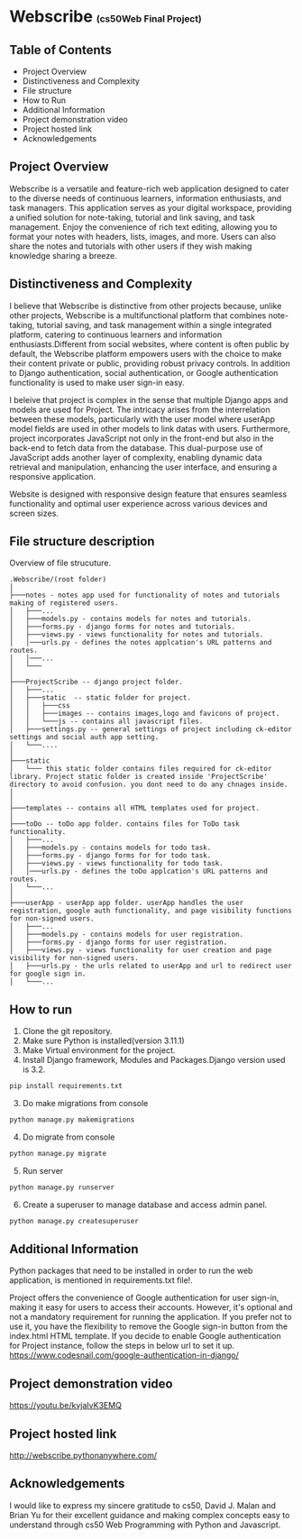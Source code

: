 # Webscribe <span style="font-size:medium;">(cs50Web Final Project)</span>

## Table of Contents
<ul>
  <li>Project Overview</li>
  <li>Distinctiveness and Complexity</li>
  <li>File structure</li>
  <li>How to Run</li>
  <li>Additional Information</li>
  <li>Project demonstration video</li>
  <li>Project hosted link</li>
  <li>Acknowledgements</li>
</ul>

## Project Overview
Webscribe is a versatile and feature-rich web application designed to cater to the diverse needs of continuous learners, information enthusiasts, and task managers. This application serves as your digital workspace, providing a unified solution for note-taking, tutorial and link saving, and task management.  Enjoy the convenience of rich text editing, allowing you to format your notes with headers, lists, images, and more. Users can also share the notes and tutorials with other users if they wish making knowledge sharing a breeze.

## Distinctiveness and Complexity

I believe that Webscribe is distinctive from other projects because, unlike other projects, Webscribe is a multifunctional platform that combines note-taking, tutorial saving, and task management within a single integrated platform, catering to continuous learners and information enthusiasts.Different from social websites, where content is often public by default, the Webscribe platform empowers users with the choice to make their content private or public, providing robust privacy controls. In addition to Django authentication, social authentication, or Google authentication functionality is used to make user sign-in easy.

I beleive that project is complex in the sense that multiple Django apps and models are used for Project. The intricacy arises from the interrelation between these models, particularly with the user model where userApp model fields are used in other models to link datas with users. Furthermore, project incorporates JavaScript not only in the front-end but also in the back-end to fetch data from the database. This dual-purpose use of JavaScript adds another layer of complexity, enabling dynamic data retrieval and manipulation, enhancing the user interface, and ensuring a responsive application.

Website is designed with responsive design feature that ensures seamless functionality and optimal user experience across various devices and screen sizes.


## File structure description
Overview of file strucuture.
```plaintext
.Webscribe/(root folder)
│
├───notes - notes app used for functionality of notes and tutorials making of registered users.  
│   ├───...                                
│   ├───models.py - contains models for notes and tutorials.
│   ├───forms.py - django forms for notes and tutorials.
│   ├───views.py - views functionality for notes and tutorials.
│   │───urls.py - defines the notes applcation's URL patterns and routes.
│   │───...     
│   └───
│
├───ProjectScribe -- django project folder.
│   ├───...    
│   ├───static  -- static folder for project.
│   │   ├───css
│   │   ├───images -- contains images,logo and favicons of project. 
│   │   └───js -- contains all javascript files.
│   ├───settings.py -- general settings of project including ck-editor settings and social auth app setting. 
│   └───....
│
├───static
│   └─── this static folder contains files required for ck-editor library. Project static folder is created inside 'ProjectScribe' directory to avoid confusion. you dont need to do any chnages inside.
│   
│
├───templates -- contains all HTML templates used for project.
│   
├───toDo -- toDo app folder. contains files for ToDo task functionality.
│   ├───...                                
│   ├───models.py - contains models for todo task.
│   ├───forms.py - django forms for for todo task.
│   ├───views.py - views functionality for todo task.
│   │───urls.py - defines the toDo applcation's URL patterns and routes.
│   └───...
│
├───userApp - userApp app folder. userApp handles the user registration, google auth functionality, and page visibility functions for non-signed users.  
│   ├───...                                
│   ├───models.py - contains models for user registration.
│   ├───forms.py - django forms for user registration.
│   ├───views.py - views functionality for user creation and page visibility for non-signed users.
│   ├───urls.py - the urls related to userApp and url to redirect user for google sign in.     
│   └───...
```

## How to run
1. Clone the git repository.
2. Make sure Python is installed(version 3.11.1)
2. Make Virtual environment for the project.
2. Install Django framework, Modules and Packages.Django version used is 3.2.
```bash
pip install requirements.txt
```
3. Do make migrations from console
```bash
python manage.py makemigrations
```
4. Do migrate from console
```bash
python manage.py migrate
```
5. Run server
```bash
python manage.py runserver
```
6. Create a superuser to manage database and access admin panel.
```bash
python manage.py createsuperuser
```

## Additional Information
 Python packages that need to be installed in order to run the web application, is mentioned in requirements.txt file!.

 Project offers the convenience of Google authentication for user sign-in, making it easy for users to access their accounts. However, it's  optional and not a mandatory requirement for running the application. If you prefer not to use it, you have the flexibility to remove the Google sign-in button from the index.html HTML template. If you decide to enable Google authentication for Project instance, follow the steps in below url to set it up.<br>
https://www.codesnail.com/google-authentication-in-django/


## Project demonstration video<br>
https://youtu.be/kvjaIvK3EMQ


## Project hosted link
http://webscribe.pythonanywhere.com/<br>


## Acknowledgements
I would like to express my sincere gratitude to cs50, David J. Malan and Brian Yu for their excellent guidance and making complex concepts easy to understand through cs50 Web Programming with Python and Javascript.
